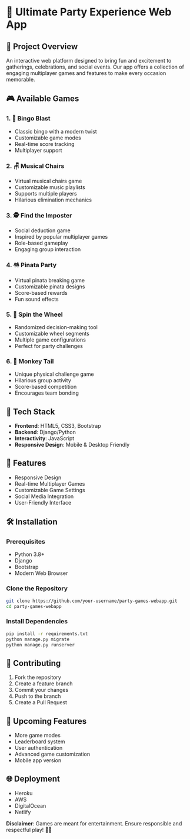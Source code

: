 # 🎉 Ultimate Party Experience Web App

## 🌟 Project Overview
An interactive web platform designed to bring fun and excitement to gatherings, celebrations, and social events. Our app offers a collection of engaging multiplayer games and features to make every occasion memorable.

## 🎮 Available Games

### 1. 🎱 Bingo Blast
- Classic bingo with a modern twist
- Customizable game modes
- Real-time score tracking
- Multiplayer support

### 2. 🪑 Musical Chairs
- Virtual musical chairs game
- Customizable music playlists
- Supports multiple players
- Hilarious elimination mechanics

### 3. 🕵️ Find the Imposter
- Social deduction game
- Inspired by popular multiplayer games
- Role-based gameplay
- Engaging group interaction

### 4. 🪅 Pinata Party
- Virtual pinata breaking game
- Customizable pinata designs
- Score-based rewards
- Fun sound effects

### 5. 🎡 Spin the Wheel
- Randomized decision-making tool
- Customizable wheel segments
- Multiple game configurations
- Perfect for party challenges

### 6. 🐒 Monkey Tail
- Unique physical challenge game
- Hilarious group activity
- Score-based competition
- Encourages team bonding

## 🚀 Tech Stack
- **Frontend**: HTML5, CSS3, Bootstrap
- **Backend**: Django/Python
- **Interactivity**: JavaScript
- **Responsive Design**: Mobile & Desktop Friendly

## 🔧 Features
- Responsive Design
- Real-time Multiplayer Games
- Customizable Game Settings
- Social Media Integration
- User-Friendly Interface

## 🛠 Installation

### Prerequisites
- Python 3.8+
- Django
- Bootstrap
- Modern Web Browser

### Clone the Repository
```bash
git clone https://github.com/your-username/party-games-webapp.git
cd party-games-webapp
```

### Install Dependencies
```bash
pip install -r requirements.txt
python manage.py migrate
python manage.py runserver
```

## 🤝 Contributing
1. Fork the repository
2. Create a feature branch
3. Commit your changes
4. Push to the branch
5. Create a Pull Request

## 📄 Upcoming Features
- More game modes
- Leaderboard system
- User authentication
- Advanced game customization
- Mobile app version

## 🌐 Deployment
- Heroku
- AWS
- DigitalOcean
- Netlify


**Disclaimer**: Games are meant for entertainment. Ensure responsible and respectful play! 🎊🎲
